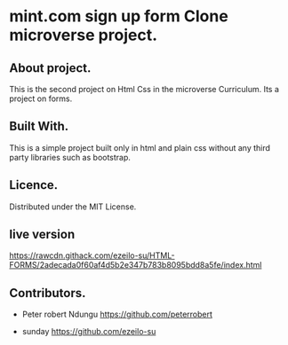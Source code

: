 # mint.com sign up form Clone microverse project.

## About project.

This is the second project on Html Css in the microverse Curriculum.
Its a project on forms.

## Built With.

This is a simple project built only in html and plain css without any third party libraries such as bootstrap.

## Licence.

Distributed under the MIT License.

## live version

<https://rawcdn.githack.com/ezeilo-su/HTML-FORMS/2adecada0f60af4d5b2e347b783b8095bdd8a5fe/index.html>

## Contributors.
 
- Peter robert Ndungu <https://github.com/peterrobert>

- sunday         <https://github.com/ezeilo-su>